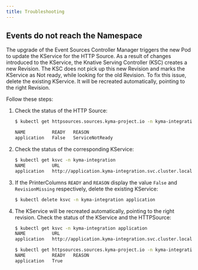 ```yaml
---
title: Troubleshooting
---
```


## Events do not reach the Namespace

The upgrade of the Event Sources Controller Manager triggers the new Pod to update the KService for the HTTP Source. As a result of changes introduced to the KService, the Knative Serving Controller (KSC) creates a new Revision. The KSC does not pick up this new Revision and marks the KService as Not ready, while looking for the old Revision.
To fix this issue, delete the existing KService. It will be recreated automatically, pointing to the right Revision.

Follow these steps:

1. Check the status of the HTTP Source:

    ```bash
    $ kubectl get httpsources.sources.kyma-project.io -n kyma-integration
    
    NAME          READY   REASON
    application   False   ServiceNotReady
    ```

2. Check the status of the corresponding KService:

    ```bash
    $ kubectl get ksvc -n kyma-integration
    NAME          URL                                                     LATESTCREATED          LATESTREADY          READY   REASON
    application   http://application.kyma-integration.svc.cluster.local   application-g4qd8      application-c2zlz    False   RevisionMissing
    ```

3. If the PrinterColumns `READY` and `REASON` display the value `False` and `RevisionMissing` respectively, delete the existing KService:

    ```bash
    $ kubectl delete ksvc -n kyma-integration application
    ```

4. The KService will be recreated automatically, pointing to the right revision. Check the status of the KService and the HTTPSource:

    ```bash
    $ kubectl get ksvc -n kyma-integration application
    NAME          URL                                                     LATESTCREATED          LATESTREADY          READY   REASON
    application   http://application.kyma-integration.svc.cluster.local   application-w57fv      application-w57fv    True
    
    $ kubectl get httpsources.sources.kyma-project.io -n kyma-integration application
    NAME          READY   REASON
    application   True
    ```